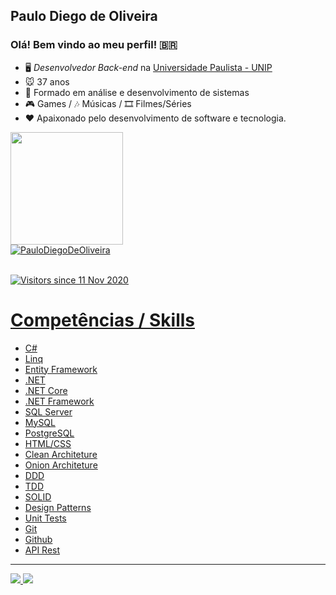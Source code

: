 ## Paulo Diego de Oliveira

### Olá! Bem vindo ao meu perfil! 🇧🇷

- 🖥️ *Desenvolvedor Back-end* na [Universidade Paulista - UNIP](https://www.unip.br/)
- 🐭 37 anos
- 👾 Formado em análise e desenvolvimento de sistemas
- 🎮 Games / 🎶 Músicas / 🎞 Filmes/Séries
- ❤ Apaixonado pelo desenvolvimento de software e tecnologia. 

<div>
  <a href="https://github.com/PauloDiegoDeOliveira">
  <img height="180em" src="https://github-readme-stats.vercel.app/api?username=PauloDiegoDeOliveira&show_icons=true&theme=tokyonight&include_all_commits=true&count_private=true"/>
  <!-- <img height="180em" src="https://github-readme-stats.vercel.app/api/top-langs/?username=PauloDiegoDeOliveira&layout=default&langs_count=7&theme=tokyonight"/> -->
</div>
  
  <div>
  <img align="center" src="https://github-readme-stats.vercel.app/api/top-langs/?username=PauloDiegoDeOliveira&layout=compact&hide=html&theme=dark" alt="PauloDiegoDeOliveira" />
<div/>
<br />

![Visitors since 11 Nov 2020](http://estruyf-github.azurewebsites.net/api/VisitorHit?user=PauloDiegoDeOliveira&repo=PauloDiegoDeOliveira&countColor=%237B1E7A)

 # Competências / Skills
- C#
- Linq
- Entity Framework 
- .NET
- .NET Core
- .NET Framework
- SQL Server
- MySQL
- PostgreSQL
- HTML/CSS
- Clean Architeture
- Onion Architeture 
- DDD
- TDD
- SOLID
- Design Patterns
- Unit Tests
- Git
- Github
- API Rest
  
 <hr>
  
<div>
  <a href="https://www.instagram.com/paulodiegooliveira/" target="_blank"><img src="https://img.shields.io/badge/-Instagram-%23E4405F?style=for-the-badge&logo=instagram&logoColor=white" target="_blank">
  </a>
  <a href="https://www.linkedin.com/in/paulodiegodeoliveira" target="_blank"><img src="https://img.shields.io/badge/-LinkedIn-%230077B5?style=for-the-badge&logo=linkedin&logoColor=white"          target="_blank">
  </a> 
</div
